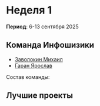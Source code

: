 # Неделя 1
**Период**: 6-13 сентября 2025  

## Команда Инфошизики
- [Заволокин Михаил](https://github.com/Sunder32)
- [Гаран Ярослав](https://github.com/участник2)  

Состав команды: 

## Лучшие проекты
